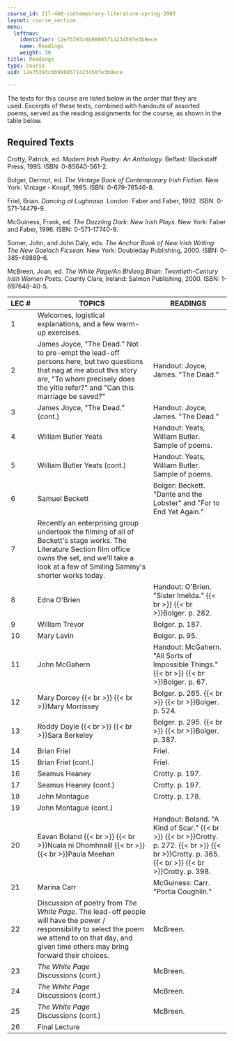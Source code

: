 ```yaml
---
course_id: 21l-488-contemporary-literature-spring-2003
layout: course_section
menu:
  leftnav:
    identifier: 12e75393c6b9880571423458fe3b9ece
    name: Readings
    weight: 30
title: Readings
type: course
uid: 12e75393c6b9880571423458fe3b9ece

---
```


The texts for this course are listed below in the order that they are used. Excerpts of these texts, combined with handouts of assorted poems, served as the reading assignments for the course, as shown in the table below.

Required Texts
--------------

Crotty, Patrick, ed. _Modern Irish Poetry: An Anthology._ Belfast: Blackstaff Press, 1995. ISBN: 0-85640-561-2.

Bolger, Dermot, ed. _The Vintage Book of Contemporary Irish Fiction._ New York: Vintage - Knopf, 1995. ISBN: 0-679-76546-8.

Friel, Brian. _Dancing at Lughnasa._ London: Faber and Faber, 1992. ISBN: 0-571-14479-9.

McGuiness, Frank, ed. _The Dazzling Dark: New Irish Plays._ New York: Faber and Faber, 1996. ISBN: 0-571-17740-9.

Somer, John, and John Daly, eds. _The Anchor Book of New Irish Writing: The New Gaelach Ficsean._ New York: Doubleday Publishing, 2000. ISBN: 0-385-49889-6.

McBreen, Joan, ed. _The White_ _Page/An Bhileog Bhan: Twentieth-Century Irish Women Poets._ County Clare, Ireland: Salmon Publishing, 2000. ISBN: 1-897648-40-5.

| LEC # | TOPICS | READINGS |
| --- | --- | --- |
| 1 | Welcomes, logistical explanations, and a few warm-up exercises. | &nbsp; |
| 2 | James Joyce, "The Dead." Not to pre-empt the lead-off persons here, but two questions that nag at me about this story are, "To whom precisely does the yitle refer?" and "Can this marriage be saved?" | Handout: Joyce, James. "The Dead." |
| 3 | James Joyce, "The Dead." (cont.) | Handout: Joyce, James. "The Dead." |
| 4 | William Butler Yeats | Handout: Yeats, William Butler. Sample of poems. |
| 5 | William Butler Yeats (cont.) | Handout: Yeats, William Butler. Sample of poems. |
| 6 | Samuel Beckett | Bolger: Beckett. "Dante and the Lobster" and "For to End Yet Again." |
| 7 | Recently an enterprising group undertook the filming of all of Beckett's stage works. The Literature Section film office owns the set, and we'll take a look at a few of Smiling Sammy's shorter works today. | &nbsp; |
| 8 | Edna O'Brien | Handout: O'Brien. "Sister Imelda."  {{< br >}}  {{< br >}}Bolger. p. 282. |
| 9 | William Trevor | Bolger. p. 187. |
| 10 | Mary Lavin | Bolger. p. 95. |
| 11 | John McGahern | Handout: McGahern. "All Sorts of Impossible Things."  {{< br >}}  {{< br >}}Bolger. p. 67. |
| 12 | Mary Dorcey  {{< br >}}  {{< br >}}Mary Morrissey | Bolger. p. 265.  {{< br >}}  {{< br >}}Bolger. p. 524. |
| 13 | Roddy Doyle  {{< br >}}  {{< br >}}Sara Berkeley | Bolger. p. 295.  {{< br >}}  {{< br >}}Bolger. p. 387. |
| 14 | Brian Friel | Friel. |
| 15 | Brian Friel (cont.) | Friel. |
| 16 | Seamus Heaney | Crotty. p. 197. |
| 17 | Seamus Heaney (cont.) | Crotty. p. 197. |
| 18 | John Montague | Crotty. p. 178. |
| 19 | John Montague (cont.) | &nbsp; |
| 20 | Eavan Boland  {{< br >}}  {{< br >}}Nuala ni Dhomhnaill  {{< br >}}  {{< br >}}Paula Meehan | Handout: Boland. "A Kind of Scar."  {{< br >}}  {{< br >}}Crotty. p. 272.  {{< br >}}  {{< br >}}Crotty. p. 365.  {{< br >}}  {{< br >}}Crotty. p. 398. |
| 21 | Marina Carr | McGuiness: Carr. "Portia Coughlin." |
| 22 | Discussion of poetry from _The White Page_. The lead-off people will have the power / responsibility to select the poem we attend to on that day, and given time others may bring forward their choices. | McBreen. |
| 23 | _The White Page_ Discussions (cont.) | McBreen. |
| 24 | _The White Page_ Discussions (cont.) | McBreen. |
| 25 | _The White Page_ Discussions (cont.) | McBreen. |
| 26 | Final Lecture |